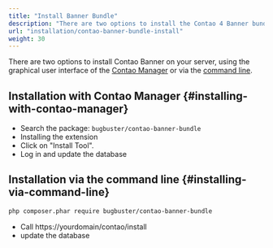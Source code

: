 ```yaml
---
title: "Install Banner Bundle"
description: "There are two options to install the Contao 4 Banner bundle"
url: "installation/contao-banner-bundle-install"
weight: 30
---
```



There are two options to install Contao Banner on your server, using the graphical user interface of the [Contao Manager](#installing-with-contao-manager) or via the [command line](#installing-via-command-line).


## Installation with Contao Manager {#installing-with-contao-manager}

- Search the package: `bugbuster/contao-banner-bundle`
- Installing the extension
- Click on "Install Tool".
- Log in and update the database


## Installation via the command line {#installing-via-command-line}

```bash
php composer.phar require bugbuster/contao-banner-bundle
```

- Call https://yourdomain/contao/install
- update the database
